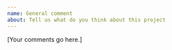 ```yaml
---
name: General comment
about: Tell us what do you think about this project
---
```


[Your comments go here.]
